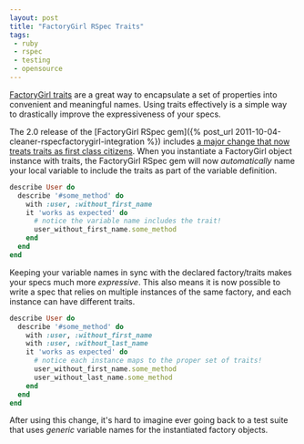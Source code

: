 ```yaml
---
layout: post
title: "FactoryGirl RSpec Traits"
tags:
 - ruby
 - rspec
 - testing
 - opensource
---
```


[FactoryGirl traits](http://robots.thoughtbot.com/post/23673635798/remove-duplication-with-factorygirls-traits) are a great way to encapsulate a set of properties into convenient and meaningful names.  Using traits effectively is a simple way to drastically improve the expressiveness of your specs.

The 2.0 release of the [FactoryGirl RSpec gem]({% post_url 2011-10-04-cleaner-rspecfactorygirl-integration %}) includes [a major change that now treats traits as first class citizens](https://github.com/wireframe/factory_girl_rspec/pull/4).  When you instantiate a FactoryGirl object instance with traits, the FactoryGirl RSpec gem will now *automatically* name your local variable to include the traits as part of the variable definition.


```ruby
describe User do
  describe '#some_method' do
    with :user, :without_first_name
    it 'works as expected' do
      # notice the variable name includes the trait!
      user_without_first_name.some_method
    end
  end
end
```

Keeping your variable names in sync with the declared factory/traits makes your specs much more *expressive*.  This also means it is now possible to write a spec that relies on multiple instances of the same factory, and each instance can have different traits.

```ruby
describe User do
  describe '#some_method' do
    with :user, :without_first_name
    with :user, :without_last_name
    it 'works as expected' do
      # notice each instance maps to the proper set of traits!
      user_without_first_name.some_method
      user_without_last_name.some_method
    end
  end
end
```

After using this change, it's hard to imagine ever going back to a test suite that uses *generic* variable names for the instantiated factory objects.
